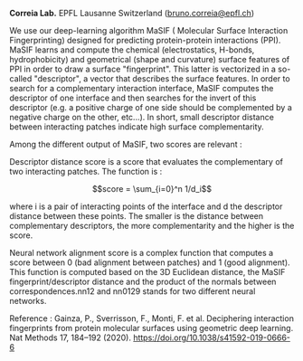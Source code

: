 **Correia Lab.** EPFL Lausanne Switzerland (bruno.correia@epfl.ch)

We use our deep-learning algorithm MaSIF ( Molecular Surface Interaction Fingerprinting) designed for predicting protein-protein interactions (PPI). MaSIF learns and compute the chemical (electrostatics, H-bonds, hydrophobicity) and geometrical (shape and curvature) surface features of PPI in order to draw a surface "fingerprint". This latter is vectorized in a so-called "descriptor", a vector that describes the surface features.
In order to search for a complementary interaction interface, MaSIF computes the descriptor of one interface and then searches for the invert of this descriptor (e.g. a positive charge of one side should be complemented by a negative charge on the other, etc...).  In short, small descriptor distance between interacting patches indicate high surface complementarity.

Among the different output of MaSIF, two scores are relevant :

Descriptor distance score is a score that evaluates the complementary of two interacting patches. The function is :

$$score = \sum_{i=0}^n 1/d_i$$

where i is a pair of interacting points of the interface and d the descriptor distance between these points. The smaller is the distance between complementary descriptors, the more complementarity and the higher is the score.

Neural network alignment score is a complex function that computes a score between 0 (bad alignment between patches) and 1 (good alignment). This function is computed based on the 3D Euclidean distance, the MaSIF fingerprint/descriptor distance and the product of the normals between correspondences.nn12 and nn0129 stands for two different neural networks.


Reference : Gainza, P., Sverrisson, F., Monti, F. et al. Deciphering interaction fingerprints from protein molecular surfaces using geometric deep learning. Nat Methods 17, 184–192 (2020). https://doi.org/10.1038/s41592-019-0666-6
